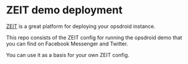 # ZEIT demo deployment 

[ZEIT](https://zeit.co/) is a great platform for deploying your opsdroid instance. 

This repo consists of the ZEIT config for running the opsdroid demo that you can find on Facebook Messenger and Twitter.

You can use it as a basis for your own ZEIT config.